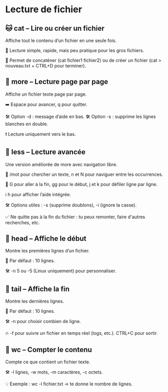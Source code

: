 # Lecture de fichier

## **🐱 cat – Lire ou créer un fichier**

Affiche tout le contenu d’un fichier en une seule fois.

📌 Lecture simple, rapide, mais peu pratique pour les gros fichiers.

📌 Permet de concaténer (cat fichier1 fichier2) ou de créer un fichier (cat > nouveau.txt + CTRL+D pour terminer).



## **📄 more – Lecture page par page**

Affiche un fichier texte page par page.

➡️ Espace pour avancer, q pour quitter.

🛠️ Option -d : message d’aide en bas. 🛠️ Option -s : supprime les lignes blanches en double.

❗ Lecture uniquement vers le bas.



## **📖 less – Lecture avancée**

Une version améliorée de more avec navigation libre.

🔎 /mot pour chercher un texte, n et N pour naviguer entre les occurrences.

🔁 G pour aller à la fin, gg pour le début, j et k pour défiler ligne par ligne.

ℹ️ h pour afficher l’aide intégrée.

🛠️ Options utiles : -s (supprime doublons), -i (ignore la casse).

✅ Ne quitte pas à la fin du fichier : tu peux remonter, faire d'autres recherches, etc.



## **🔼 head – Affiche le début**

Montre les premières lignes d’un fichier.

📌 Par défaut : 10 lignes. 

🛠️ -n 5 ou -5 (Linux uniquement) pour personnaliser.



## **🔽 tail – Affiche la fin**

Montre les dernières lignes.

📌 Par défaut : 10 lignes.

🛠️ -n pour choisir combien de ligne. 

🔥 -f pour suivre un fichier en temps réel (logs, etc.). CTRL+C pour sortir.



## **🔢 wc – Compter le contenu**

Compte ce que contient un fichier texte.

🛠️ -l lignes, -w mots, -m caractères, -c octets.

💡 Exemple : wc -l fichier.txt → te donne le nombre de lignes.


